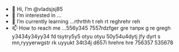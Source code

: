 - 👋 Hi, I’m @vladsjsj85
- 👀 I’m interested in ...
- 🌱 I’m currently learning ...rthrthh t reh rt reghrehr reh
- 📫 How to reach me ...556y345 7557rdzfger gre тапрк g re gregh y3434y34yy34  fd tsytry5y5 otyu otyu
50y54u4dytj jfy dyrt s mn,ryyyerwgstr rk uyyukt 34t34j d657i hrehre hre  756357 535678 
<!---hrttrthf dsff
vladsjsj85/vladsjsj85 is a ✨ special ✨ repository because its `README.md` (this file) appears on your GitHub profile.
You can click the Preview link to take a look at your changes.
--->
